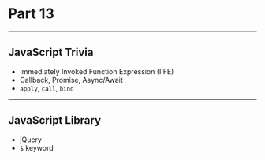 # Part 13

---

## JavaScript Trivia

* Immediately Invoked Function Expression (IIFE)
* Callback, Promise, Async/Await
* `apply`, `call`, `bind`

---

## JavaScript Library

* jQuery
* `$` keyword

